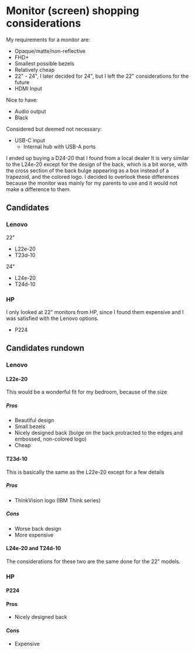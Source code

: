 # Monitor (screen) shopping considerations

My requirements for a monitor are:

- Opaque/matte/non-reflective
- FHD+
- Smallest possible bezels
- Relatively cheap
- 22" - 24", I later decided for 24", but I left the 22" considerations for the future
- HDMI Input

Nice to have:
- Audio output
- Black

Considered but deemed not necessary:
- USB-C input
	- Internal hub with USB-A ports


I ended up buying a D24-20 that I found from a local dealer
It is very similar to the L24e-20 except for the design of the back, which is a bit worse,
with the cross section of the back bulge appearing as a box instead of a trapezoid, and the colored logo.
I decided to overlook these differences because the monitor was mainly for my parents to use and it would not make a difference to them.


## Candidates

### Lenovo

22"
- L22e-20
- T23d-10

24"
- L24e-20
- T24d-10

### HP

I only looked at 22" monitors from HP, since I found them expensive and I was satisfied with the Lenovo options.

- P224


## Candidates rundown

### Lenovo

#### L22e-20

This would be a wonderful fit for my bedroom, because of the size

##### Pros

- Beautiful design
- Small bezels
- Nicely designed back (bulge on the back protracted to the edges and embossed, non-colored logo)
- Cheap


#### T23d-10

This is basically the same as the L22e-20 except for a few details

##### Pros

- ThinkVision logo (IBM Think series)

##### Cons

- Worse back design
- More expensive


#### L24e-20 and T24d-10

The considerations for these two are the same done for the 22" models.


### HP

#### P224

#### Pros

- Nicely designed back

#### Cons

- Expensive
